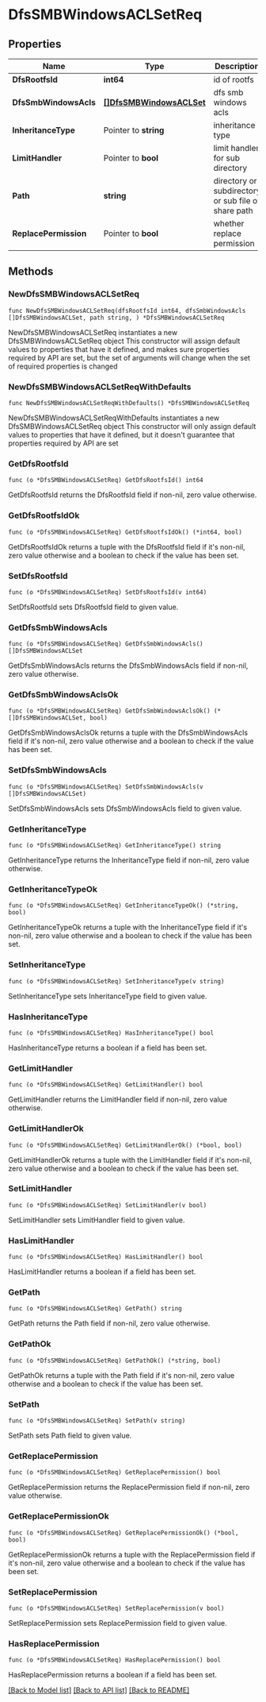 # DfsSMBWindowsACLSetReq

## Properties

Name | Type | Description | Notes
------------ | ------------- | ------------- | -------------
**DfsRootfsId** | **int64** | id of rootfs | 
**DfsSmbWindowsAcls** | [**[]DfsSMBWindowsACLSet**](DfsSMBWindowsACLSet.md) | dfs smb windows acls | 
**InheritanceType** | Pointer to **string** | inheritance type | [optional] 
**LimitHandler** | Pointer to **bool** | limit handler for sub directory | [optional] 
**Path** | **string** | directory or subdirectory or sub file of share path | 
**ReplacePermission** | Pointer to **bool** | whether replace permission | [optional] 

## Methods

### NewDfsSMBWindowsACLSetReq

`func NewDfsSMBWindowsACLSetReq(dfsRootfsId int64, dfsSmbWindowsAcls []DfsSMBWindowsACLSet, path string, ) *DfsSMBWindowsACLSetReq`

NewDfsSMBWindowsACLSetReq instantiates a new DfsSMBWindowsACLSetReq object
This constructor will assign default values to properties that have it defined,
and makes sure properties required by API are set, but the set of arguments
will change when the set of required properties is changed

### NewDfsSMBWindowsACLSetReqWithDefaults

`func NewDfsSMBWindowsACLSetReqWithDefaults() *DfsSMBWindowsACLSetReq`

NewDfsSMBWindowsACLSetReqWithDefaults instantiates a new DfsSMBWindowsACLSetReq object
This constructor will only assign default values to properties that have it defined,
but it doesn't guarantee that properties required by API are set

### GetDfsRootfsId

`func (o *DfsSMBWindowsACLSetReq) GetDfsRootfsId() int64`

GetDfsRootfsId returns the DfsRootfsId field if non-nil, zero value otherwise.

### GetDfsRootfsIdOk

`func (o *DfsSMBWindowsACLSetReq) GetDfsRootfsIdOk() (*int64, bool)`

GetDfsRootfsIdOk returns a tuple with the DfsRootfsId field if it's non-nil, zero value otherwise
and a boolean to check if the value has been set.

### SetDfsRootfsId

`func (o *DfsSMBWindowsACLSetReq) SetDfsRootfsId(v int64)`

SetDfsRootfsId sets DfsRootfsId field to given value.


### GetDfsSmbWindowsAcls

`func (o *DfsSMBWindowsACLSetReq) GetDfsSmbWindowsAcls() []DfsSMBWindowsACLSet`

GetDfsSmbWindowsAcls returns the DfsSmbWindowsAcls field if non-nil, zero value otherwise.

### GetDfsSmbWindowsAclsOk

`func (o *DfsSMBWindowsACLSetReq) GetDfsSmbWindowsAclsOk() (*[]DfsSMBWindowsACLSet, bool)`

GetDfsSmbWindowsAclsOk returns a tuple with the DfsSmbWindowsAcls field if it's non-nil, zero value otherwise
and a boolean to check if the value has been set.

### SetDfsSmbWindowsAcls

`func (o *DfsSMBWindowsACLSetReq) SetDfsSmbWindowsAcls(v []DfsSMBWindowsACLSet)`

SetDfsSmbWindowsAcls sets DfsSmbWindowsAcls field to given value.


### GetInheritanceType

`func (o *DfsSMBWindowsACLSetReq) GetInheritanceType() string`

GetInheritanceType returns the InheritanceType field if non-nil, zero value otherwise.

### GetInheritanceTypeOk

`func (o *DfsSMBWindowsACLSetReq) GetInheritanceTypeOk() (*string, bool)`

GetInheritanceTypeOk returns a tuple with the InheritanceType field if it's non-nil, zero value otherwise
and a boolean to check if the value has been set.

### SetInheritanceType

`func (o *DfsSMBWindowsACLSetReq) SetInheritanceType(v string)`

SetInheritanceType sets InheritanceType field to given value.

### HasInheritanceType

`func (o *DfsSMBWindowsACLSetReq) HasInheritanceType() bool`

HasInheritanceType returns a boolean if a field has been set.

### GetLimitHandler

`func (o *DfsSMBWindowsACLSetReq) GetLimitHandler() bool`

GetLimitHandler returns the LimitHandler field if non-nil, zero value otherwise.

### GetLimitHandlerOk

`func (o *DfsSMBWindowsACLSetReq) GetLimitHandlerOk() (*bool, bool)`

GetLimitHandlerOk returns a tuple with the LimitHandler field if it's non-nil, zero value otherwise
and a boolean to check if the value has been set.

### SetLimitHandler

`func (o *DfsSMBWindowsACLSetReq) SetLimitHandler(v bool)`

SetLimitHandler sets LimitHandler field to given value.

### HasLimitHandler

`func (o *DfsSMBWindowsACLSetReq) HasLimitHandler() bool`

HasLimitHandler returns a boolean if a field has been set.

### GetPath

`func (o *DfsSMBWindowsACLSetReq) GetPath() string`

GetPath returns the Path field if non-nil, zero value otherwise.

### GetPathOk

`func (o *DfsSMBWindowsACLSetReq) GetPathOk() (*string, bool)`

GetPathOk returns a tuple with the Path field if it's non-nil, zero value otherwise
and a boolean to check if the value has been set.

### SetPath

`func (o *DfsSMBWindowsACLSetReq) SetPath(v string)`

SetPath sets Path field to given value.


### GetReplacePermission

`func (o *DfsSMBWindowsACLSetReq) GetReplacePermission() bool`

GetReplacePermission returns the ReplacePermission field if non-nil, zero value otherwise.

### GetReplacePermissionOk

`func (o *DfsSMBWindowsACLSetReq) GetReplacePermissionOk() (*bool, bool)`

GetReplacePermissionOk returns a tuple with the ReplacePermission field if it's non-nil, zero value otherwise
and a boolean to check if the value has been set.

### SetReplacePermission

`func (o *DfsSMBWindowsACLSetReq) SetReplacePermission(v bool)`

SetReplacePermission sets ReplacePermission field to given value.

### HasReplacePermission

`func (o *DfsSMBWindowsACLSetReq) HasReplacePermission() bool`

HasReplacePermission returns a boolean if a field has been set.


[[Back to Model list]](../README.md#documentation-for-models) [[Back to API list]](../README.md#documentation-for-api-endpoints) [[Back to README]](../README.md)


